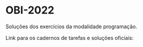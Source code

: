 # OBI-2022 

Soluções dos exercícios da modalidade programação.

Link para os cadernos de tarefas e soluções oficiais:

<a href="https://olimpiada.ic.unicamp.br/resultados/fase1/programacao/cadernos/" target="_blank">
